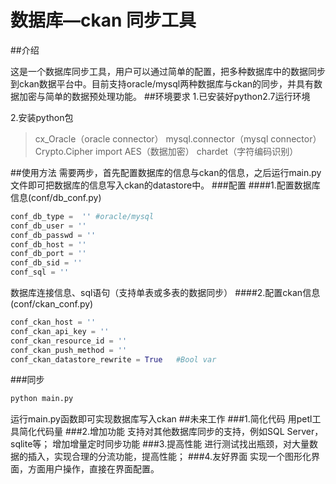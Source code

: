 数据库—ckan 同步工具
===================================  
##介绍 

这是一个数据库同步工具，用户可以通过简单的配置，把多种数据库中的数据同步到ckan数据平台中。目前支持oracle/mysql两种数据库与ckan的同步，并具有数据加密与简单的数据预处理功能。
##环境要求
1.已安装好python2.7运行环境

2.安装python包
>cx_Oracle（oracle connector）
>mysql.connector（mysql connector）
>Crypto.Cipher import AES（数据加密）
>chardet（字符编码识别）

##使用方法 
需要两步，首先配置数据库的信息与ckan的信息，之后运行main.py文件即可把数据库的信息写入ckan的datastore中。
###配置
####1.配置数据库信息(conf/db_conf.py)
```python
conf_db_type =  '' #oracle/mysql
conf_db_user = ''
conf_db_passwd = ''
conf_db_host = ''
conf_db_port = ''
conf_db_sid = ''
conf_sql = ''
```
数据库连接信息、sql语句（支持单表或多表的数据同步）
####2.配置ckan信息(conf/ckan_conf.py)
```python
conf_ckan_host = ''
conf_ckan_api_key = ''
conf_ckan_resource_id = ''
conf_ckan_push_method = ''
conf_ckan_datastore_rewrite = True   #Bool var
```

###同步
```bash
python main.py
```
运行main.py函数即可实现数据库写入ckan
##未来工作
###1.简化代码
用petl工具简化代码量
###2.增加功能
支持对其他数据库同步的支持，例如SQL Server，sqlite等；
增加增量定时同步功能
###3.提高性能
进行测试找出瓶颈，对大量数据的插入，实现合理的分流功能，提高性能；
###4.友好界面
实现一个图形化界面，方面用户操作，直接在界面配置。